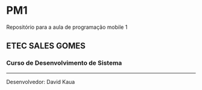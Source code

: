 # PM1
Repositório para a aula de programação mobile 1

## ETEC SALES GOMES
### Curso de Desenvolvimento de Sistema

---
Desenvolvedor: David Kaua
